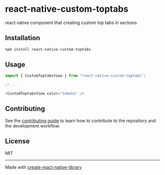 # react-native-custom-toptabs

react native component that creating custom top tabs in sections

## Installation

```sh
npm install react-native-custom-toptabs
```

## Usage

```js
import { CustomToptabsView } from "react-native-custom-toptabs";

// ...

<CustomToptabsView color="tomato" />
```

## Contributing

See the [contributing guide](CONTRIBUTING.md) to learn how to contribute to the repository and the development workflow.

## License

MIT

---

Made with [create-react-native-library](https://github.com/callstack/react-native-builder-bob)
